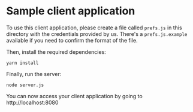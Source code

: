 # Sample client application

To use this client application, please create a file called `prefs.js` in this
directory with the credentials provided by us. There's a `prefs.js.example`
available if you need to confirm the format of the file.

Then, install the required dependencies:

```
yarn install
```

Finally, run the server:

```
node server.js
```

You can now access your client application by going to http://localhost:8080
